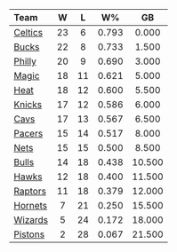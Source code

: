 | Team                            |  W  |  L  |  W%   |   GB   |
|:--------------------------------|:---:|:---:|:-----:|:------:|
| [Celtics](/r/bostonceltics)     | 23  |  6  | 0.793 | 0.000  |
| [Bucks](/r/MkeBucks)            | 22  |  8  | 0.733 | 1.500  |
| [Philly](/r/sixers)             | 20  |  9  | 0.690 | 3.000  |
| [Magic](/r/OrlandoMagic)        | 18  | 11  | 0.621 | 5.000  |
| [Heat](/r/heat)                 | 18  | 12  | 0.600 | 5.500  |
| [Knicks](/r/NYKnicks)           | 17  | 12  | 0.586 | 6.000  |
| [Cavs](/r/clevelandcavs)        | 17  | 13  | 0.567 | 6.500  |
| [Pacers](/r/pacers)             | 15  | 14  | 0.517 | 8.000  |
| [Nets](/r/GoNets)               | 15  | 15  | 0.500 | 8.500  |
| [Bulls](/r/chicagobulls)        | 14  | 18  | 0.438 | 10.500 |
| [Hawks](/r/AtlantaHawks)        | 12  | 18  | 0.400 | 11.500 |
| [Raptors](/r/torontoraptors)    | 11  | 18  | 0.379 | 12.000 |
| [Hornets](/r/CharlotteHornets)  |  7  | 21  | 0.250 | 15.500 |
| [Wizards](/r/washingtonwizards) |  5  | 24  | 0.172 | 18.000 |
| [Pistons](/r/DetroitPistons)    |  2  | 28  | 0.067 | 21.500 |